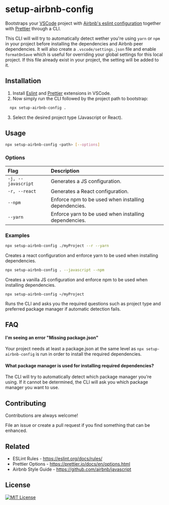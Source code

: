# setup-airbnb-config

Bootstraps your [VSCode](https://code.visualstudio.com/) project with [Airbnb's eslint configuration](https://www.npmjs.com/package/eslint-config-airbnb) together with [Prettier](https://prettier.io/) through a CLI.

This CLI will will try to automatically detect wether you're using `yarn` or `npm` in your project before installing the dependencies and Airbnb peer dependencies. It will also create a `.vscode/settings.json` file and enable `formatOnSave` which is useful for overriding your global settings for this local project. If this file already exist in your project, the setting will be added to it.

## Installation

1. Install [Eslint](https://marketplace.visualstudio.com/items?itemName=dbaeumer.vscode-eslint) and [Prettier](https://marketplace.visualstudio.com/items?itemName=esbenp.prettier-vscode) extensions in VSCode.
2. Now simply run the CLI followed by the project path to bootstrap:

```bash
  npx setup-airbnb-config .
```

3. Select the desired project type (Javascript or React).

## Usage

```bash
npx setup-airbnb-config <path> [--options]
```

### Options

| Flag               | Description                                           |
| :----------------- | :---------------------------------------------------- |
| `-j, --javascript` | Generates a JS configuration.                         |
| `-r, --react`      | Generates a React configuration.                      |
| `--npm`            | Enforce npm to be used when installing dependencies.  |
| `--yarn`           | Enforce yarn to be used when installing dependencies. |

### Examples

```bash
npx setup-airbnb-config ./myProject --r --yarn
```

Creates a react configuration and enforce yarn to be used when installing dependencies.

```bash
npx setup-airbnb-config . --javascript --npm
```

Creates a vanilla JS configuration and enforce npm to be used when installing dependencies.

```
npx setup-airbnb-config ~/myProject
```

Runs the CLI and asks you the required questions such as project type and preferred package manager if automatic detection fails.

## FAQ

#### I'm seeing an error "Missing package.json"

Your project needs at least a package.json at the same level as `npx setup-airbnb-config` is run in order to install the required dependencies.

#### What package manager is used for installing required dependencies?

The CLI will try to automatically detect which package manager you're using. If it cannot be determined, the CLI will ask you which package manager you want to use.

## Contributing

Contributions are always welcome!

File an issue or create a pull request if you find something that can be enhanced.

## Related

- ESLint Rules - https://eslint.org/docs/rules/
- Prettier Options - https://prettier.io/docs/en/options.html
- Airbnb Style Guide - https://github.com/airbnb/javascript

## License

[![MIT License](https://img.shields.io/github/license/christopherafbjur/setup-airbnb-config)](https://github.com/christopherafbjur/setup-airbnb-config/blob/main/LICENSE)
